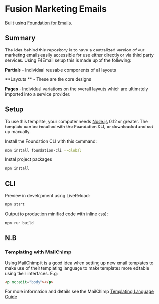 # Fusion Marketing Emails

Built using [Foundation for Emails](http://github.com/zurb/foundation-emails/).

## Summary

The idea behind this repository is to have a centralized version of our marketing emails easily accessible for use either directly or via third party services. Using F4Email setup this is made up of the following:

**Partials** - Individual reusable components of all layouts

**Layouts ** - These are the core designs

**Pages** - Individual variations on the overall layouts which are ultimately imported into a service provider.

## Setup

To use this template, your computer needs [Node.js](https://nodejs.org/en/) 0.12 or greater. The template can be installed with the Foundation CLI, or downloaded and set up manually.

Install the Foundation CLI with this command:

```bash
npm install foundation-cli --global
```
Instal project packages

```bash
npm install
```

## CLI

Preview in development using LiveReload:

```bash
npm start
```

Output to production minified code with inline css):
```bash
npm run build
```
## N.B

### Templating with MailChimp

Using MailChimp it is a good idea when setting up new email templates to make use of their templating language to make templates more editable using their interfaces. E.g:
```html
<p mc:edit="body"></p>
```

For more information and details see the MailChimp [Templating Language Guide](http://templates.mailchimp.com/getting-started/template-language/)
